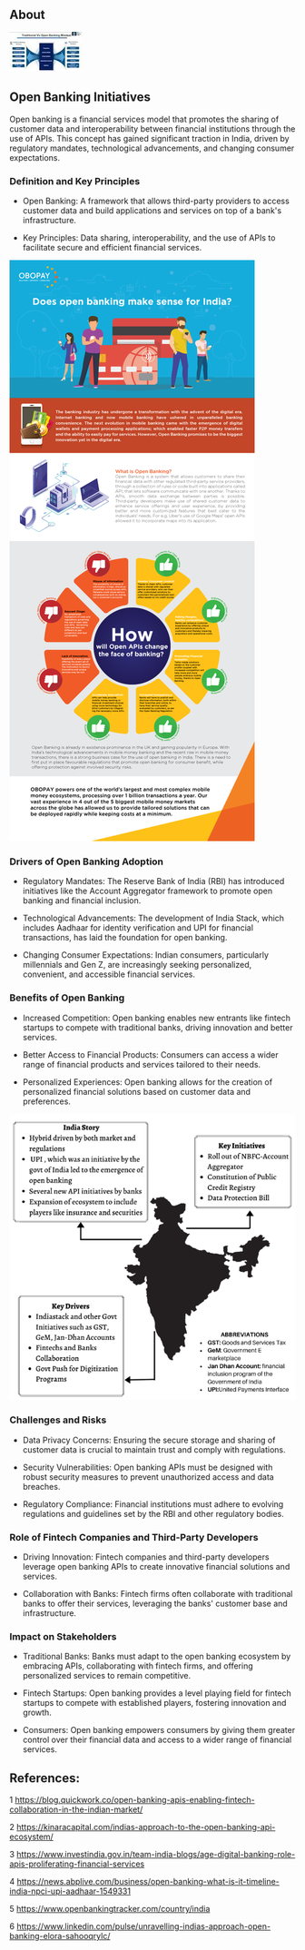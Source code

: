 ## About

![Image](1.jpeg)

## Open Banking Initiatives

Open banking is a financial services model that promotes the sharing of customer data and interoperability between financial institutions through the use of APIs. This concept has gained significant traction in India, driven by regulatory mandates, technological advancements, and changing consumer expectations.

### Definition and Key Principles

- Open Banking: A framework that allows third-party providers to access customer data and build applications and services on top of a bank's infrastructure.

- Key Principles: Data sharing, interoperability, and the use of APIs to facilitate secure and efficient financial services.

![Image](2.png)

### Drivers of Open Banking Adoption

- Regulatory Mandates: The Reserve Bank of India (RBI) has introduced initiatives like the Account Aggregator framework to promote open banking and financial inclusion.

- Technological Advancements: The development of India Stack, which includes Aadhaar for identity verification and UPI for financial transactions, has laid the foundation for open banking.

- Changing Consumer Expectations: Indian consumers, particularly millennials and Gen Z, are increasingly seeking personalized, convenient, and accessible financial services.

### Benefits of Open Banking
- Increased Competition: Open banking enables new entrants like fintech startups to compete with traditional banks, driving innovation and better services.

- Better Access to Financial Products: Consumers can access a wider range of financial products and services tailored to their needs.

- Personalized Experiences: Open banking allows for the creation of personalized financial solutions based on customer data and preferences.

![Image](3.png)

### Challenges and Risks
- Data Privacy Concerns: Ensuring the secure storage and sharing of customer data is crucial to maintain trust and comply with regulations.

- Security Vulnerabilities: Open banking APIs must be designed with robust security measures to prevent unauthorized access and data breaches.
- Regulatory Compliance: Financial institutions must adhere to evolving regulations and guidelines set by the RBI and other regulatory bodies.

### Role of Fintech Companies and Third-Party Developers

- Driving Innovation: Fintech companies and third-party developers leverage open banking APIs to create innovative financial solutions and services.

- Collaboration with Banks: Fintech firms often collaborate with traditional banks to offer their services, leveraging the banks' customer base and infrastructure.

### Impact on Stakeholders
- Traditional Banks: Banks must adapt to the open banking ecosystem by embracing APIs, collaborating with fintech firms, and offering personalized services to remain competitive.

- Fintech Startups: Open banking provides a level playing field for fintech startups to compete with established players, fostering innovation and growth.

- Consumers: Open banking empowers consumers by giving them greater control over their financial data and access to a wider range of financial services.


## References:
1 https://blog.quickwork.co/open-banking-apis-enabling-fintech-collaboration-in-the-indian-market/

2 https://kinaracapital.com/indias-approach-to-the-open-banking-api-ecosystem/

3 https://www.investindia.gov.in/team-india-blogs/age-digital-banking-role-apis-proliferating-financial-services

4 https://news.abplive.com/business/open-banking-what-is-it-timeline-india-npci-upi-aadhaar-1549331

5 https://www.openbankingtracker.com/country/india

6 https://www.linkedin.com/pulse/unravelling-indias-approach-open-banking-elora-sahooqrylc/



